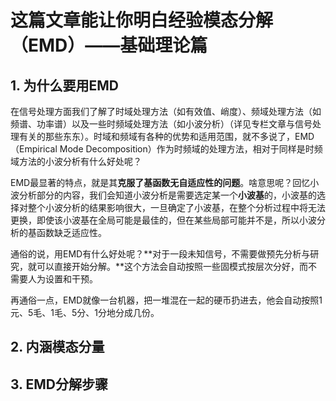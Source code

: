 # 这篇文章能让你明白经验模态分解（EMD）——基础理论篇

## 1. 为什么要用EMD
在信号处理方面我们了解了时域处理方法（如有效值、峭度）、频域处理方法（如频谱、功率谱）以及一些时频域处理方法（如小波分析）（详见专栏文章与信号处理有关的那些东东）。时域和频域有各种的优势和适用范围，就不多说了，EMD（Empirical Mode Decomposition）作为时频域的处理方法，相对于同样是时频域方法的小波分析有什么好处呢？

EMD最显著的特点，就是其**克服了基函数无自适应性的问题**。啥意思呢？回忆小波分析部分的内容，我们会知道小波分析是需要选定某一个**小波基**的，小波基的选择对整个小波分析的结果影响很大，一旦确定了小波基，在整个分析过程中将无法更换，即使该小波基在全局可能是最佳的，但在某些局部可能并不是，所以小波分析的基函数缺乏适应性。

通俗的说，用EMD有什么好处呢？**对于一段未知信号，不需要做预先分析与研究，就可以直接开始分解。**这个方法会自动按照一些固模式按层次分好，而不需要人为设置和干预。

再通俗一点，EMD就像一台机器，把一堆混在一起的硬币扔进去，他会自动按照1元、5毛、1毛、5分、1分地分成几份。

## 2. 内涵模态分量

## 3. EMD分解步骤
